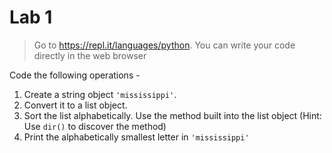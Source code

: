 # Lab 1

> Go to https://repl.it/languages/python.
> You can write your code directly in the web browser

Code the following operations -
1. Create a string object `'mississippi'`.
2. Convert it to a list object.
3. Sort the list alphabetically. Use the method built into the list object (Hint: Use `dir()` to discover the method)
4. Print the alphabetically smallest letter in `'mississippi'`
